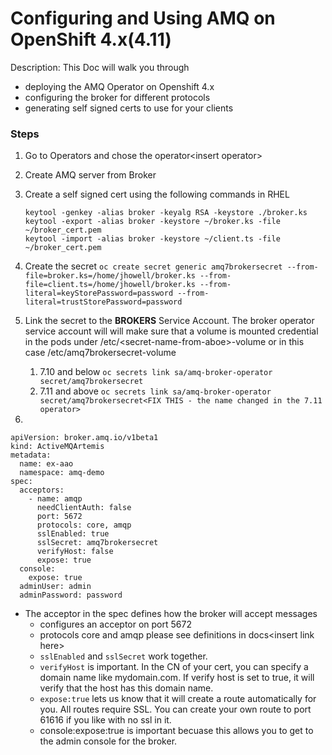 # Configuring and Using AMQ on OpenShift 4.x(4.11)

Description: This Doc will walk you through

* deploying the AMQ Operator on Openshift 4.x
* configuring the broker for different protocols
* generating self signed certs to use for your clients

### **Steps**

1. Go to Operators and chose the operator\<insert operator>
2. Create AMQ server from Broker
3. Create a self signed cert using the following commands in RHEL

    ```
    keytool -genkey -alias broker -keyalg RSA -keystore ./broker.ks
    keytool -export -alias broker -keystore ~/broker.ks -file ~/broker_cert.pem
    keytool -import -alias broker -keystore ~/client.ts -file ~/broker_cert.pem
    ```
4. Create the secret
    `oc create secret generic amq7brokersecret --from-file=broker.ks=/home/jhowell/broker.ks --from-file=client.ts=/home/jhowell/broker.ks --from-literal=keyStorePassword=password --from-literal=trustStorePassword=password`
5. Link the secret to the **BROKERS** Service Account. The broker operator service account will will make sure that a volume is mounted credential in the pods under /etc/\<secret-name-from-aboe>-volume or in this case /etc/amq7brokersecret-volume
    1. 7.10 and below
        `oc secrets link sa/amq-broker-operator secret/amq7brokersecret`
    2. 7.11 and above
        `oc secrets link sa/amq-broker-operator secret/amq7brokersecret<FIX THIS - the name changed in the 7.11 operator>`
6. 

```
apiVersion: broker.amq.io/v1beta1
kind: ActiveMQArtemis
metadata:
  name: ex-aao
  namespace: amq-demo
spec:
  acceptors:
    - name: amqp
      needClientAuth: false
      port: 5672
      protocols: core, amqp
      sslEnabled: true
      sslSecret: amq7brokersecret
      verifyHost: false
      expose: true
  console:
    expose: true
  adminUser: admin
  adminPassword: password
```

* The acceptor in the spec defines how the broker will accept messages
    * configures an acceptor on port 5672
    * protocols core and amqp please see definitions in docs\<insert link here>
    * `sslEnabled` and `sslSecret` work together.
    * `verifyHost` is important. In the CN of your cert, you can specify a domain name like mydomain.com. If verify host is set to true, it will verify that the host has this domain name.
    * `expose:true` lets us know that it will create a route automatically for you. All routes require SSL. You can create your own route to port 61616 if you like with no ssl in it.
    * console:expose:true is important becuase this allows you to get to the admin console for the broker.